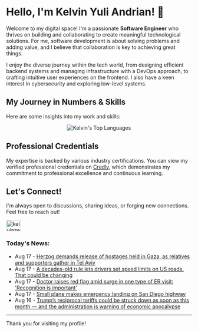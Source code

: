 # Hello, I'm Kelvin Yuli Andrian! 👋

Welcome to my digital space! I'm a passionate **Software Engineer** who thrives on building and collaborating to create meaningful technological solutions. For me, software development is about solving problems and adding value, and I believe that collaboration is key to achieving great things.

I enjoy the diverse journey within the tech world, from designing efficient backend systems and managing infrastructure with a DevOps approach, to crafting intuitive user experiences on the frontend. I also have a keen interest in cybersecurity and exploring low-level systems.

## My Journey in Numbers & Skills

Here are some insights into my work and skills:

<p align="center">
  <img src="https://github-readme-stats.vercel.app/api/top-langs/?username=kelvinzer0&layout=compact&theme=radical" alt="Kelvin's Top Languages" />
</p>

## Professional Credentials

My expertise is backed by various industry certifications. You can view my verified professional credentials on [Credly](https://www.credly.com/users/kelvin-yuli-andrian/badges), which demonstrates my commitment to professional excellence and continuous learning.

## Let's Connect!

I'm always open to discussions, sharing ideas, or forging new connections. Feel free to reach out!

<p align="left">
    <a href="https://linkedin.com/in/kelvinzero" target="blank"><img align="center" src="https://cdn.jsdelivr.net/npm/simple-icons@3.0.1/icons/linkedin.svg" alt="kelvinzero" height="30" width="40" /></a>
</p>

### Today's News:

<!-- feed start -->
- Aug 17 - [Herzog demands release of hostages held in Gaza, as relatives and supporters gather in Tel Aviv](https://www.yahoo.com/news/videos/herzog-demands-release-hostages-held-094510281.html)
- Aug 17 - [A decades-old rule lets drivers set speed limits on US roads. That could be changing](https://www.yahoo.com/news/articles/decades-old-rule-lets-drivers-040053353.html)
- Aug 17 - [Doctor raises red flag amid surge in one type of ER visit: 'Recognition is important'](https://www.yahoo.com/news/articles/doctor-raises-red-flag-amid-030000130.html)
- Aug 17 - [Small plane makes emergency landing on San Diego highway](https://www.yahoo.com/news/articles/small-plane-makes-emergency-landing-013502871.html)
- Aug 16 - [Trump’s reciprocal tariffs could be struck down as soon as this month — and the administration is warning of economic apocalypse](https://finance.yahoo.com/news/trump-reciprocal-tariffs-could-struck-224600555.html)
<!-- feed end -->

---

Thank you for visiting my profile!
